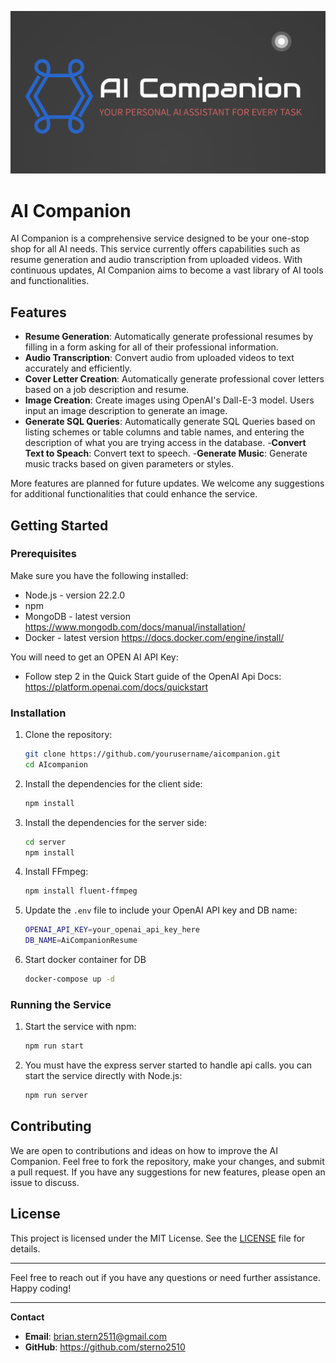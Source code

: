 ![Alt text](./src/assets/logoComplete.png)

# AI Companion

AI Companion is a comprehensive service designed to be your one-stop shop for all AI needs. This service currently offers capabilities such as resume generation and audio transcription from uploaded videos. With continuous updates, AI Companion aims to become a vast library of AI tools and functionalities.

## Features

- **Resume Generation**: Automatically generate professional resumes by filling in a form asking for all of their professional information.
- **Audio Transcription**: Convert audio from uploaded videos to text accurately and efficiently.
- **Cover Letter Creation**: Automatically generate professional cover letters based on a job description and resume.
- **Image Creation**: Create images using OpenAI's Dall-E-3 model.  Users input an image description to generate an image.
- **Generate SQL Queries**: Automatically generate SQL Queries based on listing schemes or table columns and table names, and entering the description of what you are trying access in the database.
-**Convert Text to Speach**: Convert text to speech.
-**Generate Music**: Generate music tracks based on given parameters or styles.


More features are planned for future updates. We welcome any suggestions for additional functionalities that could enhance the service.

## Getting Started

### Prerequisites

Make sure you have the following installed:

- Node.js - version 22.2.0
- npm
- MongoDB - latest version https://www.mongodb.com/docs/manual/installation/
- Docker - latest version https://docs.docker.com/engine/install/

You will need to get an OPEN AI API Key:
 - Follow step 2 in the Quick Start guide of the OpenAI Api Docs: https://platform.openai.com/docs/quickstart

### Installation

1. Clone the repository:
    ```sh
    git clone https://github.com/yourusername/aicompanion.git
    cd AIcompanion
    ```

2. Install the dependencies for the client side:
    ```sh
    npm install
    ```

3. Install the dependencies for the server side:
    ```sh
    cd server
    npm install
    ```

4. Install FFmpeg:
    ```sh
    npm install fluent-ffmpeg
    ```

5. Update the `.env` file to include your OpenAI API key and DB name:
    ```sh
    OPENAI_API_KEY=your_openai_api_key_here
    DB_NAME=AiCompanionResume
    ```

6. Start docker container for DB
    ```sh
    docker-compose up -d
    ```

### Running the Service

1. Start the service with npm:
    ```sh
    npm run start
    ```

2. You must have the express server started to handle api calls. you can start the service directly with Node.js:
    ```sh
    npm run server
    ```

## Contributing

We are open to contributions and ideas on how to improve the AI Companion. Feel free to fork the repository, make your changes, and submit a pull request. If you have any suggestions for new features, please open an issue to discuss.

## License

This project is licensed under the MIT License. See the [LICENSE](LICENSE) file for details.

---

Feel free to reach out if you have any questions or need further assistance. Happy coding!

---

**Contact**

- **Email**: brian.stern2511@gmail.com
- **GitHub**: https://github.com/sterno2510
